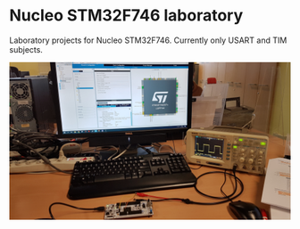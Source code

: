# Nucleo STM32F746 laboratory

Laboratory projects for Nucleo STM32F746. Currently only USART and TIM subjects.

![photo](images/photo.jpg)

